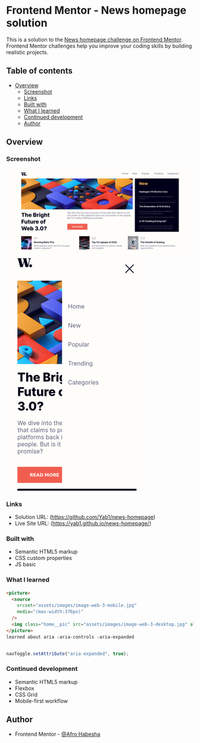 # Frontend Mentor - News homepage solution

This is a solution to the [News homepage challenge on Frontend Mentor](https://www.frontendmentor.io/challenges/news-homepage-H6SWTa1MFl). Frontend Mentor challenges help you improve your coding skills by building realistic projects.

## Table of contents

- [Overview](#overview)
  - [Screenshot](#screenshot)
  - [Links](#links)
  - [Built with](#built-with)
  - [What I learned](#what-i-learned)
  - [Continued development](#continued-development)
  - [Author](#author)

## Overview

### Screenshot

![desktop-design](desktop-screenshot.png)
![mobile-design](mobile-screenshot.png)

### Links

- Solution URL: (https://github.com/Yab1/news-homepage)
- Live Site URL: (https://yab1.github.io/news-homepage/)

### Built with

- Semantic HTML5 markup
- CSS custom properties
- JS basic

### What I learned

```html
<picture>
  <source
    srcset="assets/images/image-web-3-mobile.jpg"
    media="(max-width:376px)"
  />
  <img class="home__pic" src="assets/images/image-web-3-desktop.jpg" alt="" />
</picture>
learned about aria -aria-controls -aria-expanded
```

```css

```

```js
navToggle.setAttribute("aria-expanded", true);
```

### Continued development

- Semantic HTML5 markup
- Flexbox
- CSS Grid
- Mobile-first workflow

## Author

- Frontend Mentor - [@Afro Habesha](https://www.frontendmentor.io/profile/AfroHabesha)
